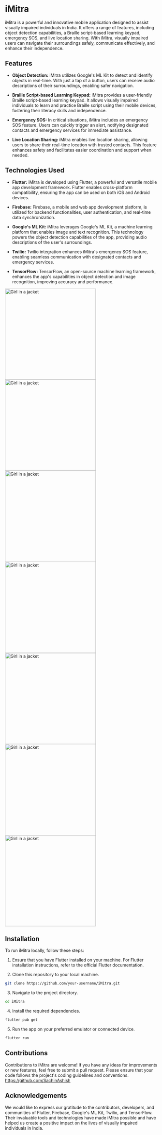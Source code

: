 # iMitra

iMitra is a powerful and innovative mobile application designed to assist visually impaired individuals in India. It offers a range of features, including object detection capabilities, a Braille script-based learning keypad, emergency SOS, and live location sharing. With iMitra, visually impaired users can navigate their surroundings safely, communicate effectively, and enhance their independence.

## Features

- **Object Detection:** iMitra utilizes Google's ML Kit to detect and identify objects in real-time. With just a tap of a button, users can receive audio descriptions of their surroundings, enabling safer navigation.

- **Braille Script-based Learning Keypad:** iMitra provides a user-friendly Braille script-based learning keypad. It allows visually impaired individuals to learn and practice Braille script using their mobile devices, fostering their literacy skills and independence.

- **Emergency SOS:** In critical situations, iMitra includes an emergency SOS feature. Users can quickly trigger an alert, notifying designated contacts and emergency services for immediate assistance.

- **Live Location Sharing:** iMitra enables live location sharing, allowing users to share their real-time location with trusted contacts. This feature enhances safety and facilitates easier coordination and support when needed.

## Technologies Used

- **Flutter:** iMitra is developed using Flutter, a powerful and versatile mobile app development framework. Flutter enables cross-platform compatibility, ensuring the app can be used on both iOS and Android devices.

- **Firebase:** Firebase, a mobile and web app development platform, is utilized for backend functionalities, user authentication, and real-time data synchronization.

- **Google's ML Kit:** iMitra leverages Google's ML Kit, a machine learning platform that enables image and text recognition. This technology powers the object detection capabilities of the app, providing audio descriptions of the user's surroundings.

- **Twilio:** Twilio integration enhances iMitra's emergency SOS feature, enabling seamless communication with designated contacts and emergency services.

- **TensorFlow:** TensorFlow, an open-source machine learning framework, enhances the app's capabilities in object detection and image recognition, improving accuracy and performance.

<img src="https://github.com/Greatversion/iMitra/assets/105535211/6d642365-7b1b-4cea-b213-c551465445b8" alt="Girl in a jacket" width="300" >
<img src="https://github.com/Greatversion/iMitra/assets/105535211/ed7d0b29-df7c-470d-addb-2a1871c11bf5" alt="Girl in a jacket" width="300">
<img src="https://github.com/Greatversion/iMitra/assets/105535211/40d70368-113f-437e-abbe-21e068601d33" alt="Girl in a jacket" width="300" >
<img src="https://github.com/Greatversion/iMitra/assets/105535211/a3c94ed6-a54c-4793-9a53-82380b3ee8d0" alt="Girl in a jacket" width="300" >
<img src="https://github.com/Greatversion/iMitra/assets/105535211/100b2839-54b5-4021-b264-609e849895c4" alt="Girl in a jacket" width="300" >
<img src="https://github.com/Greatversion/iMitra/assets/105535211/01bb0e95-99c3-4415-ba50-c1950b4508e4" alt="Girl in a jacket" width="300" >
<img src="https://github.com/Greatversion/iMitra/assets/105535211/eea3a569-b48a-49cf-87b4-51439da6b246" alt="Girl in a jacket" width="300" >

## Installation

To run iMitra locally, follow these steps:

1. Ensure that you have Flutter installed on your machine. For Flutter installation instructions, refer to the official Flutter documentation.

2. Clone this repository to your local machine.

```bash
git clone https://github.com/your-username/iMitra.git
```

3. Navigate to the project directory.

```bash
cd iMitra
```

4. Install the required dependencies.

```bash
flutter pub get
```

5. Run the app on your preferred emulator or connected device.

```bash
flutter run
```

## Contributions

Contributions to iMitra are welcome! If you have any ideas for improvements or new features, feel free to submit a pull request. Please ensure that your code follows the project's coding guidelines and conventions.
https://github.com/SachinAshish


## Acknowledgements

We would like to express our gratitude to the contributors, developers, and communities of Flutter, Firebase, Google's ML Kit, Twilio, and TensorFlow. Their invaluable tools and technologies have made iMitra possible and have helped us create a positive impact on the lives of visually impaired individuals in India.
